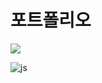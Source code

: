 # 포트폴리오 

<img src="https://capsule-render.vercel.app/api?type=waving&color=BDBDC8&height=100&section=header" />

![js](https://img.shields.io/badge/JavaScript-F7DF1E?style=for-the-badge&logo=JavaScript&logoColor=white)
